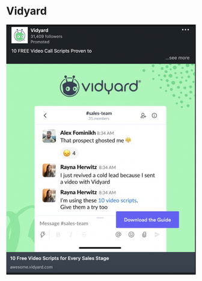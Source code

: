# Vidyard

![Screen Shot 2022-10-18 at 9.07.59 PM.png](Vidyard%20e83afc72ece145e981f1444d7c452dbf/Screen_Shot_2022-10-18_at_9.07.59_PM.png)